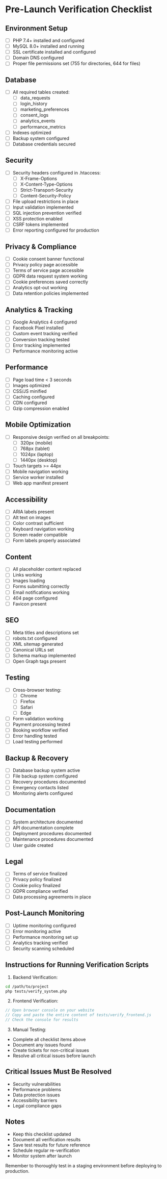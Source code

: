 # Pre-Launch Verification Checklist

## Environment Setup
- [ ] PHP 7.4+ installed and configured
- [ ] MySQL 8.0+ installed and running
- [ ] SSL certificate installed and configured
- [ ] Domain DNS configured
- [ ] Proper file permissions set (755 for directories, 644 for files)

## Database
- [ ] All required tables created:
  - [ ] data_requests
  - [ ] login_history
  - [ ] marketing_preferences
  - [ ] consent_logs
  - [ ] analytics_events
  - [ ] performance_metrics
- [ ] Indexes optimized
- [ ] Backup system configured
- [ ] Database credentials secured

## Security
- [ ] Security headers configured in .htaccess:
  - [ ] X-Frame-Options
  - [ ] X-Content-Type-Options
  - [ ] Strict-Transport-Security
  - [ ] Content-Security-Policy
- [ ] File upload restrictions in place
- [ ] Input validation implemented
- [ ] SQL injection prevention verified
- [ ] XSS protection enabled
- [ ] CSRF tokens implemented
- [ ] Error reporting configured for production

## Privacy & Compliance
- [ ] Cookie consent banner functional
- [ ] Privacy policy page accessible
- [ ] Terms of service page accessible
- [ ] GDPR data request system working
- [ ] Cookie preferences saved correctly
- [ ] Analytics opt-out working
- [ ] Data retention policies implemented

## Analytics & Tracking
- [ ] Google Analytics 4 configured
- [ ] Facebook Pixel installed
- [ ] Custom event tracking verified
- [ ] Conversion tracking tested
- [ ] Error tracking implemented
- [ ] Performance monitoring active

## Performance
- [ ] Page load time < 3 seconds
- [ ] Images optimized
- [ ] CSS/JS minified
- [ ] Caching configured
- [ ] CDN configured
- [ ] Gzip compression enabled

## Mobile Optimization
- [ ] Responsive design verified on all breakpoints:
  - [ ] 320px (mobile)
  - [ ] 768px (tablet)
  - [ ] 1024px (laptop)
  - [ ] 1440px (desktop)
- [ ] Touch targets >= 44px
- [ ] Mobile navigation working
- [ ] Service worker installed
- [ ] Web app manifest present

## Accessibility
- [ ] ARIA labels present
- [ ] Alt text on images
- [ ] Color contrast sufficient
- [ ] Keyboard navigation working
- [ ] Screen reader compatible
- [ ] Form labels properly associated

## Content
- [ ] All placeholder content replaced
- [ ] Links working
- [ ] Images loading
- [ ] Forms submitting correctly
- [ ] Email notifications working
- [ ] 404 page configured
- [ ] Favicon present

## SEO
- [ ] Meta titles and descriptions set
- [ ] robots.txt configured
- [ ] XML sitemap generated
- [ ] Canonical URLs set
- [ ] Schema markup implemented
- [ ] Open Graph tags present

## Testing
- [ ] Cross-browser testing:
  - [ ] Chrome
  - [ ] Firefox
  - [ ] Safari
  - [ ] Edge
- [ ] Form validation working
- [ ] Payment processing tested
- [ ] Booking workflow verified
- [ ] Error handling tested
- [ ] Load testing performed

## Backup & Recovery
- [ ] Database backup system active
- [ ] File backup system configured
- [ ] Recovery procedures documented
- [ ] Emergency contacts listed
- [ ] Monitoring alerts configured

## Documentation
- [ ] System architecture documented
- [ ] API documentation complete
- [ ] Deployment procedures documented
- [ ] Maintenance procedures documented
- [ ] User guide created

## Legal
- [ ] Terms of service finalized
- [ ] Privacy policy finalized
- [ ] Cookie policy finalized
- [ ] GDPR compliance verified
- [ ] Data processing agreements in place

## Post-Launch Monitoring
- [ ] Uptime monitoring configured
- [ ] Error monitoring active
- [ ] Performance monitoring set up
- [ ] Analytics tracking verified
- [ ] Security scanning scheduled

## Instructions for Running Verification Scripts

1. Backend Verification:
```bash
cd /path/to/project
php tests/verify_system.php
```

2. Frontend Verification:
```javascript
// Open browser console on your website
// Copy and paste the entire content of tests/verify_frontend.js
// Check the console for results
```

3. Manual Testing:
- Complete all checklist items above
- Document any issues found
- Create tickets for non-critical issues
- Resolve all critical issues before launch

## Critical Issues Must Be Resolved
- Security vulnerabilities
- Performance problems
- Data protection issues
- Accessibility barriers
- Legal compliance gaps

## Notes
- Keep this checklist updated
- Document all verification results
- Save test results for future reference
- Schedule regular re-verification
- Monitor system after launch

Remember to thoroughly test in a staging environment before deploying to production.
